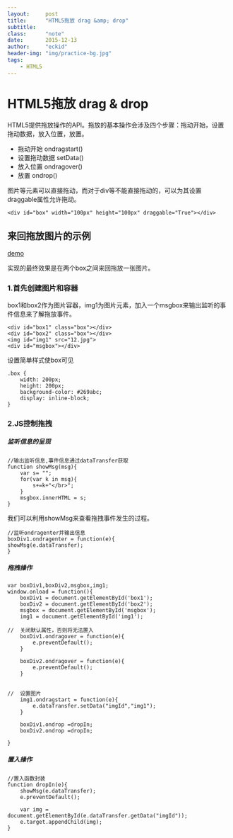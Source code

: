 ```yaml
---
layout:     post
title:      "HTML5拖放 drag &amp; drop"
subtitle:   
class:		"note"
date:       2015-12-13 
author:     "eckid"
header-img: "img/practice-bg.jpg"
tags:
    - HTML5
---
```


# HTML5拖放 drag & drop

HTML5提供拖放操作的API。拖放的基本操作会涉及四个步骤：拖动开始，设置拖动数据，放入位置，放置。

* 拖动开始  ondragstart()
* 设置拖动数据 setData()
* 放入位置 ondragover()
* 放置 ondrop()  

图片等元素可以直接拖动，而对于div等不能直接拖动的，可以为其设置draggable属性允许拖动。

	<div id="box" width="100px" height="100px" draggable="True"></div>

## 来回拖放图片的示例

[demo](http://mannyec.github.io/demo/dropAndDrag/)

实现的最终效果是在两个box之间来回拖放一张图片。

### 1.首先创建图片和容器

box1和box2作为图片容器，img1为图片元素，加入一个msgbox来输出监听的事件信息来了解拖放事件。

	<div id="box1" class="box"></div>
	<div id="box2" class="box"></div>
	<img id="img1" src="12.jpg">
	<div id="msgbox"></div>

设置简单样式使box可见

	.box {
		width: 200px;
		height: 200px;
		background-color: #269abc;
		display: inline-block;
	}

### 2.JS控制拖拽

##### 监听信息的呈现

	//输出监听信息,事件信息通过dataTransfer获取
	function showMsg(msg){
		var s= "";
		for(var k in msg){
			s+=k+"</br>";
		}
		msgbox.innerHTML = s;
	}

我们可以利用showMsg来查看拖拽事件发生的过程。

	//监听ondragenter并输出信息
	boxDiv1.ondragenter = function(e){
	showMsg(e.dataTransfer);
	}


##### 拖拽操作

	var boxDiv1,boxDiv2,msgbox,img1;
	window.onload = function(){
		boxDiv1 = document.getElementById('box1');
		boxDiv2 = document.getElementById('box2');
		msgbox = document.getElementById('msgbox');
		img1 = document.getElementById('img1');

	//  关闭默认属性，否则将无法置入
		boxDiv1.ondragover = function(e){
			e.preventDefault();
		}

		boxDiv2.ondragover = function(e){
			e.preventDefault();
		}


	//	设置图片
		img1.ondragstart = function(e){
			e.dataTransfer.setData("imgId","img1");
		}

		boxDiv1.ondrop =dropIn;
		boxDiv2.ondrop =dropIn;

	}

##### 置入操作

    //置入函数封装
	function dropIn(e){
		showMsg(e.dataTransfer);
		e.preventDefault();

		var img = document.getElementById(e.dataTransfer.getData("imgId"));
		e.target.appendChild(img);
	}




